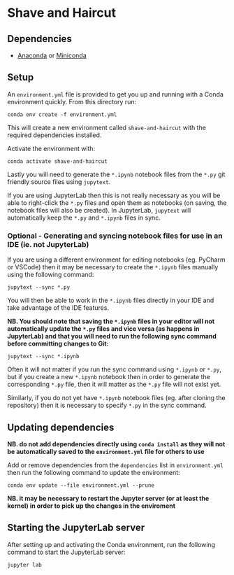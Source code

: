 # Shave and Haircut

## Dependencies

- [Anaconda](https://docs.anaconda.com/free/anaconda/install/index.html) or [Miniconda](https://docs.conda.io/projects/continuumio-conda/en/latest/user-guide/install/index.html)

## Setup

An `environment.yml` file is provided to get you up and running with a Conda environment quickly. From this directory run:

```shell
conda env create -f environment.yml
```

This will create a new environment called `shave-and-haircut` with the required dependencies installed.

Activate the environment with:

```shell
conda activate shave-and-haircut
```

Lastly you will need to generate the `*.ipynb` notebook files from the `*.py` git friendly source files using `jupytext`.

If you are using JupyterLab then this is not really necessary as you will be able to right-click the `*.py` files and open them as notebooks (on saving, the notebook files will also be created). In JupyterLab, `jupytext` will automatically keep the `*.py` and `*.ipynb` files in sync.

### Optional - Generating and syncing notebook files for use in an IDE (ie. not JupyterLab)

If you are using a different environment for editing notebooks (eg. PyCharm or VSCode) then it may be necessary to create the `*.ipynb` files manually using the following command:

```shell
jupytext --sync *.py
```

You will then be able to work in the `*.ipynb` files directly in your IDE and take advantage of the IDE features.

**NB. You should note that saving the `*.ipynb` files in your editor will not automatically update the `*.py` files and vice versa (as happens in JupyterLab) and that you will need to run the following sync command before committing changes to Git:**

```shell
jupytext --sync *.ipynb
```

Often it will not matter if you run the sync command using `*.ipynb` or `*.py`, but if you create a new `*.ipynb` notebook then in order to generate the corresponding `*.py` file, then it will matter as the `*.py` file will not exist yet.

Similarly, if you do not yet have `*.ipynb` notebook files (eg. after cloning the repository) then it is necessary to specify `*.py` in the sync command.

## Updating dependencies

**NB. do not add dependencies directly using `conda install` as they will not be automatically saved to the `environment.yml` file for others to use**

Add or remove dependencies from the `dependencies` list in `environment.yml` then run the following command to update the environment:

```shell
conda env update --file environment.yml --prune
```

**NB. it may be necessary to restart the Jupyter server (or at least the kernel) in order to pick up the changes in the enviroment**


## Starting the JupyterLab server

After setting up and activating the Conda environment, run the following command to start the JupyterLab server:

```shell
jupyter lab
```

